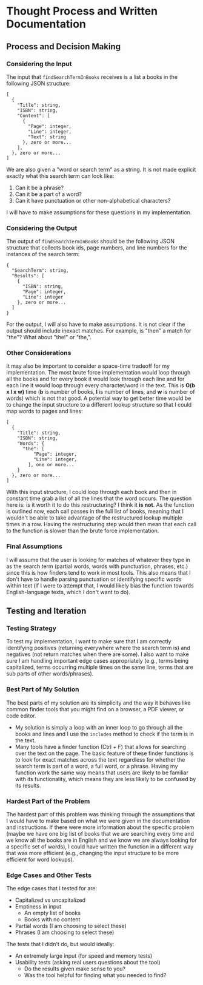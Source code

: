 # Thought Process and Written Documentation

## Process and Decision Making

### Considering the Input
The input that `findSearchTermInBooks` receives is a list a books in the following JSON structure:
```
[
  {
    "Title": string,
    "ISBN": string,
    "Content": [
      {
        "Page": integer,
        "Line": integer,
        "Text": string
      }, zero or more...
    ],
  }, zero or more...
]
```
We are also given a "word or search term" as a string. It is not made explicit exactly what this search term can look like:
1. Can it be a phrase?
2. Can it be a part of a word?
3. Can it have punctuation or other non-alphabetical characters?

I will have to make assumptions for these questions in my implementation. 

### Considering the Output
The output of `findSearchTermInBooks` should be the following JSON structure that collects book ids, page numbers, and line numbers for the instances of the search term:
```
{
  "SearchTerm": string,
  "Results": [
    {
      "ISBN": string,
      "Page": integer,
      "Line": integer
    }, zero or more...
  ]
}
```
For the output, I will also have to make assumptions. It is not clear if the output should include inexact matches. For example, is "then" a match for "the"? What about "the!" or "the,".

### Other Considerations
It may also be important to consider a space-time tradeoff for my implementation. The most brute force implementation would loop through all the books and for every book it would look through each line and for each line it would loop through every character/word in the text. This is **O(b x l x w)** time (**b** is number of books, **l** is number of lines, and **w** is number of words) which is not that good. A potential way to get better time would be to change the input structure to a different lookup structure so that I could map words to pages and lines:
```
[
  {
    "Title": string,
    "ISBN": string,
    "Words": {
      "the": [
          "Page": integer,
          "Line": integer,
        ], one or more...
    }
  }, zero or more...
]
```
With this input structure, I could loop through each book and then in constant time grab a list of all the lines that the word occurs. The question here is: is it worth it to do this restructuring? I think it **is not**. As the function is outlined now, each call passes in the full list of books, meaning that I wouldn't be able to take advantage of the restructured lookup multiple times in a row. Having the restructuring step would then mean that each call to the function is slower than the brute force implementation. 

### Final Assumptions
I will assume that the user is looking for matches of whatever they type in as the search term (partial words, words with punctuation, phrases, etc.) since this is how finders tend to work in most tools. This also means that I don't have to handle parsing punctuation or identifying specific words within text (if I were to attempt that, I would likely bias the function towards English-language texts, which I don't want to do). 

## Testing and Iteration
### Testing Strategy
To test my implementation, I want to make sure that I am correctly identifying positives (returning everywhere where the search term is) and negatives (not return matches when there are some). I also want to make sure I am handling important edge cases appropriately (e.g., terms being capitalized, terms occurring multiple times on the same line, terms that are sub parts of other words/phrases).

### Best Part of My Solution
The best parts of my solution are its simplicity and the way it behaves like common finder tools that you might find on a browser, a PDF viewer, or code editor.
- My solution is simply a loop with an inner loop to go through all the books and lines and I use the `includes` method to check if the term is in the text.
- Many tools have a finder function (Ctrl + F) that allows for searching over the text on the page. The basic feature of these finder functions is to look for exact matches across the text regardless for whether the search term is part of a word, a full word, or a phrase. Having my function work the same way means that users are likely to be familiar with its functionality, which means they are less likely to be confused by its results.

### Hardest Part of the Problem
The hardest part of this problem was thinking through the assumptions that I would have to make based on what we were given in the documentation and instructions. If there were more information about the specific problem (maybe we have one big list of books that we are searching every time and we know all the books are in English and we know we are always looking for a specific set of words), I could have written the function in a different way that was more efficient (e.g., changing the input structure to be more efficient for word lookups). 

### Edge Cases and Other Tests
The edge cases that I tested for are:
- Capitalized vs uncapitalized
- Emptiness in input
  - An empty list of books
  - Books with no content
- Partial words (I am choosing to select these)
- Phrases (I am choosing to select these)

The tests that I didn't do, but would ideally:
- An extremely large input (for speed and memory tests)
- Usability tests (asking real users questions about the tool)
  - Do the results given make sense to you?
  - Was the tool helpful for finding what you needed to find?